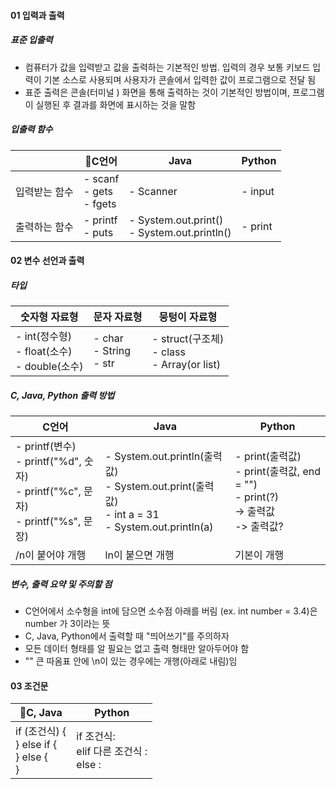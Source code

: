 #### 01 입력과 출력
##### 표준 입출력

- 컴퓨터가 값을 입력받고 값을 출력하는 기본적인 방법. 입력의 경우 보통 키보드 입력이 기본 소스로 사용되며 사용자가 콘솔에서 입력한 값이 프로그램으로 전달 됨
- 표준 출력은 콘솔(터미널 ) 화면을 통해 출력하는 것이 기본적인 방법이며, 프로그램이 실행된 후 결과를 화면에 표시하는 것을 말함

##### 입출력 함수

|         | C언어                         | Java                                           | Python  |
| ------- | ---------------------------- | ---------------------------------------------- | ------- |
| 입력받는 함수 | - scanf<br>- gets<br>- fgets | - Scanner                                      | - input |
| 출력하는 함수 | - printf<br>- puts           | - System.out.print()<br>- System.out.println() | - print |

#### 02 변수 선언과 출력
##### 타입

| 숫자형 자료형                                   | 문자 자료형                      | 뭉텅이 자료형                                      |
| ----------------------------------------- | --------------------------- | -------------------------------------------- |
| - int(정수형)<br>- float(소수)<br>- double(소수) | - char<br>- String<br>- str | - struct(구조체)<br>- class<br>- Array(or list) |
##### C, Java, Python 출력 방법

| C언어                                                                            | Java                                                                                            | Python                                                                    |
| ------------------------------------------------------------------------------ | ----------------------------------------------------------------------------------------------- | ------------------------------------------------------------------------- |
| - printf(변수)<br>- printf("%d", 숫자)<br>- printf("%c", 문자)<br>- printf("%s", 문장) | - System.out.println(출력값)<br>- System.out.print(출력값)<br>- int a = 31<br>- System.out.println(a) | - print(출력값)<br>- print(출력값, end = "")<br>- print(?)<br>-> 출력값<br>-> 출력값? |
| /n이 붙어야 개행                                                                     | ln이 붙으면 개행                                                                                      | 기본이 개행                                                                    |

##### 변수, 출력 요약 및 주의할 점

- C언어에서 소수형을 int에 담으면 소수점 아래를 버림 (ex. int number = 3.4)은 number 가 3이라는 뜻
- C, Java, Python에서 출력할 때 "띄어쓰기"를 주의하자
- 모든 데이터 형태를 알 필요는 없고 출력 형태만 알아두어야 함
- "" 큰 따옴표 안에 \n이 있는 경우에는 개행(아래로 내림)임

#### 03 조건문

| C, Java                                   | Python                             |
| ------------------------------------------ | ---------------------------------- |
| if (조건식) {<br>} else if {<br>} else {<br>} | if 조건식:<br>elif 다른 조건식 :<br>else : |




